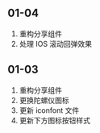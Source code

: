 ## 01-04

1. 重构分享组件
2. 处理 IOS 滚动回弹效果

## 01-03

1. 重构分享组件
2. 更换陀螺仪图标
3. 更新 iconfont 文件
4. 更新下方图标按钮样式